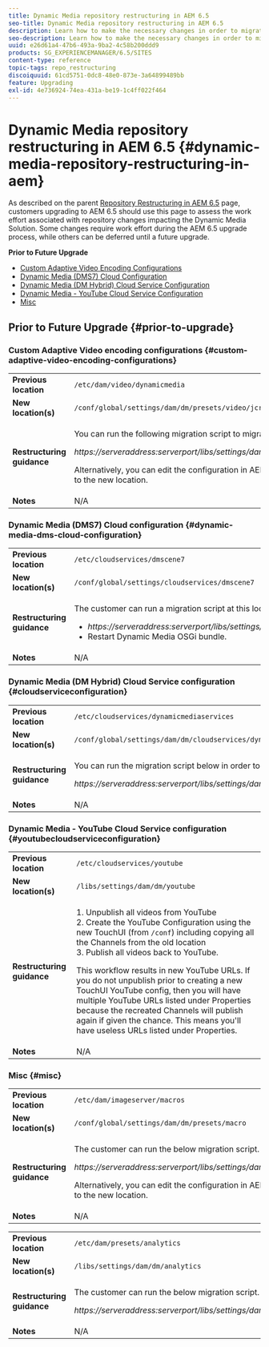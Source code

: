 ```yaml
---
title: Dynamic Media repository restructuring in AEM 6.5
seo-title: Dynamic Media repository restructuring in AEM 6.5
description: Learn how to make the necessary changes in order to migrate to the new repository structure in AEM 6.5 for Dynamic Media.
seo-description: Learn how to make the necessary changes in order to migrate to the new repository structure in AEM 6.5 for Dynamic Media.
uuid: e26d61a4-47b6-493a-9ba2-4c58b200ddd9
products: SG_EXPERIENCEMANAGER/6.5/SITES
content-type: reference
topic-tags: repo_restructuring
discoiquuid: 61cd5751-0dc8-48e0-873e-3a64899489bb
feature: Upgrading
exl-id: 4e736924-74ea-431a-be19-1c4ff022f464
---
```

# Dynamic Media repository restructuring in AEM 6.5 {#dynamic-media-repository-restructuring-in-aem}

As described on the parent [Repository Restructuring in AEM 6.5](/help/sites-deploying/repository-restructuring.md) page, customers upgrading to AEM 6.5 should use this page to assess the work effort associated with repository changes impacting the Dynamic Media Solution. Some changes require work effort during the AEM 6.5 upgrade process, while others can be deferred until a future upgrade.

**Prior to Future Upgrade**

* [Custom Adaptive Video Encoding Configurations](/help/sites-deploying/dynamicmedia-repository-restructuring-in-aem-6-5.md#custom-adaptive-video-encoding-configurations)
* [Dynamic Media (DMS7) Cloud Configuration](/help/sites-deploying/dynamicmedia-repository-restructuring-in-aem-6-5.md#dynamic-media-dms-cloud-configuration)
* [Dynamic Media (DM Hybrid) Cloud Service Configuration](/help/sites-deploying/dynamicmedia-repository-restructuring-in-aem-6-5.md#cloudserviceconfiguration)
* [Dynamic Media - YouTube Cloud Service Configuration](/help/sites-deploying/dynamicmedia-repository-restructuring-in-aem-6-5.md#youtubecloudserviceconfiguration)
* [Misc](/help/sites-deploying/dynamicmedia-repository-restructuring-in-aem-6-5.md#misc)

## Prior to Future Upgrade {#prior-to-upgrade}

### Custom Adaptive Video encoding configurations  {#custom-adaptive-video-encoding-configurations}

<table>
 <tbody>
  <tr>
   <td><strong>Previous location</strong></td>
   <td><code>/etc/dam/video/dynamicmedia</code></td>
  </tr>
  <tr>
   <td><strong>New location(s)</strong></td>
   <td><code>/conf/global/settings/dam/dm/presets/video/jcr:content</code></td>
  </tr>
  <tr>
   <td><strong>Restructuring guidance</strong></td>
   <td><p>You can run the following migration script to migrate to the new location:</p> <p><em>https://serveraddress:serverport/libs/settings/dam/dm/presets.migratedmcontent.json</em></p> <p>Alternatively, you can edit the configuration in AEM UI, and the changes will be saved to the new location.</p> </td>
  </tr>
  <tr>
   <td><strong>Notes</strong></td>
   <td>N/A<br /> </td>
  </tr>
 </tbody>
</table>

### Dynamic Media (DMS7) Cloud configuration {#dynamic-media-dms-cloud-configuration}

<table>
 <tbody>
  <tr>
   <td><strong>Previous location</strong></td>
   <td><code>/etc/cloudservices/dmscene7</code></td>
  </tr>
  <tr>
   <td><strong>New location(s)</strong></td>
   <td><code>/conf/global/settings/cloudservices/dmscene7</code></td>
  </tr>
  <tr>
   <td><strong>Restructuring guidance</strong></td>
   <td><p>The customer can run a migration script at this location:<br /> </p>
    <ul>
     <li><em>https://serveraddress:serverport/libs/settings/dam/dm/presets.migratedmcontent.json</em></li>
     <li>Restart Dynamic Media OSGi bundle.</li>
    </ul> </td>
  </tr>
  <tr>
   <td><strong>Notes</strong></td>
   <td>N/A</td>
  </tr>
 </tbody>
</table>

### Dynamic Media (DM Hybrid) Cloud Service configuration {#cloudserviceconfiguration}

<table>
 <tbody>
  <tr>
   <td><strong>Previous location</strong></td>
   <td><code>/etc/cloudservices/dynamicmediaservices</code></td>
  </tr>
  <tr>
   <td><strong>New location(s)</strong></td>
   <td><code>/conf/global/settings/dam/dm/cloudservices/dynamicmediaservices</code></td>
  </tr>
  <tr>
   <td><strong>Restructuring guidance</strong></td>
   <td><p>You can run the migration script below in order to align to the latest model:</p> <p><em>https://serveraddress:serverport/libs/settings/dam/dm/presets.migratedmcontent.jso</em></p> </td>
  </tr>
  <tr>
   <td><strong>Notes</strong></td>
   <td>N/A<br /> </td>
  </tr>
 </tbody>
</table>

### Dynamic Media - YouTube Cloud Service configuration  {#youtubecloudserviceconfiguration}

<table>
 <tbody>
  <tr>
   <td><strong>Previous location</strong></td>
   <td><code>/etc/cloudservices/youtube</code></td>
  </tr>
  <tr>
   <td><strong>New location(s)</strong></td>
   <td><code>/libs/settings/dam/dm/youtube</code></td>
  </tr>
  <tr>
   <td><strong>Restructuring guidance</strong></td>
   <td><p>1. Unpublish all videos from YouTube<br /> 2. Create the YouTube Configuration using the new TouchUI (from <code>/conf</code>) including copying all the Channels from the old location<br /> 3. Publish all videos back to YouTube.</p> <p>This workflow results in new YouTube URLs. If you do not unpublish prior to creating a new TouchUI YouTube config, then you will have multiple YouTube URLs listed under Properties because the recreated Channels will publish again if given the chance. This means you'll have useless URLs listed under Properties.</p> </td>
  </tr>
  <tr>
   <td><strong>Notes</strong></td>
   <td>N/A<br /> </td>
  </tr>
 </tbody>
</table>

### Misc {#misc}

<table>
 <tbody>
  <tr>
   <td><strong>Previous location</strong></td>
   <td><code>/etc/dam/imageserver/macros</code></td>
  </tr>
  <tr>
   <td><strong>New location(s)</strong></td>
   <td><code>/conf/global/settings/dam/dm/presets/macro</code></td>
  </tr>
  <tr>
   <td><strong>Restructuring guidance</strong></td>
   <td><p>The customer can run the below migration script.</p> <p><em>https://serveraddress:serverport/libs/settings/dam/dm/presets.migratedmcontent.json</em></p> <p>Alternatively, you can edit the configuration in AEM UI, and the changes will be saved to the new location.</p> </td>
  </tr>
  <tr>
   <td><strong>Notes</strong></td>
   <td>N/A</td>
  </tr>
 </tbody>
</table>

<table>
 <tbody>
  <tr>
   <td><strong>Previous location</strong></td>
   <td><code>/etc/dam/presets/analytics</code></td>
  </tr>
  <tr>
   <td><strong>New location(s)</strong></td>
   <td><code>/libs/settings/dam/dm/analytics</code></td>
  </tr>
  <tr>
   <td><strong>Restructuring guidance</strong></td>
   <td><p>The customer can run the below migration script.</p> <p><em>https://serveraddress:serverport/libs/settings/dam/dm/presets.migratedmcontent.json</em></p> </td>
  </tr>
  <tr>
   <td><strong>Notes</strong></td>
   <td>N/A</td>
  </tr>
 </tbody>
</table>
